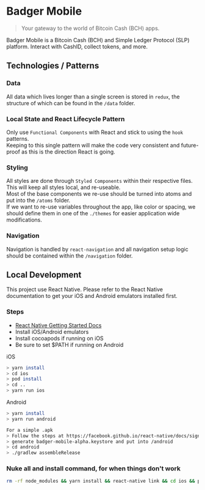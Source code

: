 # Badger Mobile

> Your gateway to the world of Bitcoin Cash (BCH) apps.

Badger Mobile is a Bitcoin Cash (BCH) and Simple Ledger Protocol (SLP) platform. Interact with CashID, collect tokens, and more.

## Technologies / Patterns

### Data

All data which lives longer than a single screen is stored in `redux`, the structure of which can be found in the `/data` folder.

### Local State and React Lifecycle Pattern

Only use `Functional Components` with React and stick to using the `hook` patterns.  
Keeping to this single pattern will make the code very consistent and future-proof as this is the direction React is going.

### Styling

All styles are done through `Styled Components` within their respective files. This will keep all styles local, and re-useable.  
Most of the base components we re-use should be turned into atoms and put into the `/atoms` folder.  
If we want to re-use variables throughout the app, like color or spacing, we should define them in one of the `./themes` for easier application wide modifications.

### Navigation

Navigation is handled by `react-navigation` and all navigation setup logic should be contained within the `/navigation` folder.

## Local Development

This project use React Native. Please refer to the React Native documentation to get your iOS and Android emulators installed first.

### Steps

- [React Native Getting Started Docs](https://facebook.github.io/react-native/docs/getting-started)
- Install iOS/Android emulators
- Install cocoapods if running on iOS
- Be sure to set \$PATH if running on Android

iOS

```bash
> yarn install
> cd ios
> pod install
> cd ..
> yarn run ios
```

Android

```bash
> yarn install
> yarn run android

For a simple .apk
> Follow the steps at https://facebook.github.io/react-native/docs/signed-apk-android
> generate badger-mobile-alpha.keystore and put into /android
> cd android
> ./gradlew assembleRelease
```

### Nuke all and install command, for when things don't work

```bash
rm -rf node_modules && yarn install && react-native link && cd ios && pod install && cd .. && yarn run ios
```
